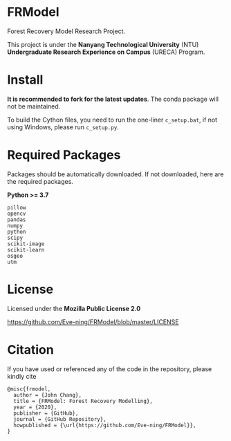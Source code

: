 # FRModel

Forest Recovery Model Research Project.

This project is under the **Nanyang Technological University** (NTU) **Undergraduate Research Experience on Campus** (URECA) Program.

# Install

**It is recommended to fork for the latest updates**. The conda package will not be maintained.

To build the Cython files, you need to run the one-liner `c_setup.bat`, if not using Windows, please run `c_setup.py`.

# Required Packages

Packages should be automatically downloaded. If not downloaded, here are the required packages.

**Python >= 3.7**

```
pillow
opencv
pandas
numpy
python
scipy
scikit-image
scikit-learn
osgeo
utm
```

# License

Licensed under the **Mozilla Public License 2.0**

https://github.com/Eve-ning/FRModel/blob/master/LICENSE

# Citation

If you have used or referenced any of the code in the repository,
please kindly cite

```
@misc{frmodel,
  author = {John Chang},
  title = {FRModel: Forest Recovery Modelling},
  year = {2020},
  publisher = {GitHub},
  journal = {GitHub Repository},
  howpublished = {\url{https://github.com/Eve-ning/FRModel}},
}
```
